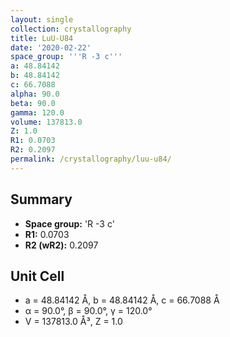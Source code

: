```yaml
---
layout: single
collection: crystallography
title: LuU-U84
date: '2020-02-22'
space_group: '''R -3 c'''
a: 48.84142
b: 48.84142
c: 66.7088
alpha: 90.0
beta: 90.0
gamma: 120.0
volume: 137813.0
Z: 1.0
R1: 0.0703
R2: 0.2097
permalink: /crystallography/luu-u84/
---
```


## Summary

- **Space group:** 'R -3 c'
- **R1:** 0.0703
- **R2 (wR2):** 0.2097

## Unit Cell
- a = 48.84142 Å, b = 48.84142 Å, c = 66.7088 Å
- α = 90.0°, β = 90.0°, γ = 120.0°
- V = 137813.0 Å³, Z = 1.0

